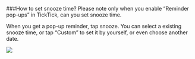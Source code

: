 ###How to set snooze time? 
Please note only when you enable “Reminder pop-ups” in TickTick, can you set snooze time. 

When you get a pop-up reminder, tap snooze. You can select a existing snooze time, or tap “Custom” to set it by yourself, or even choose another date. 



![](../images/androidwidgetconfi.png)

